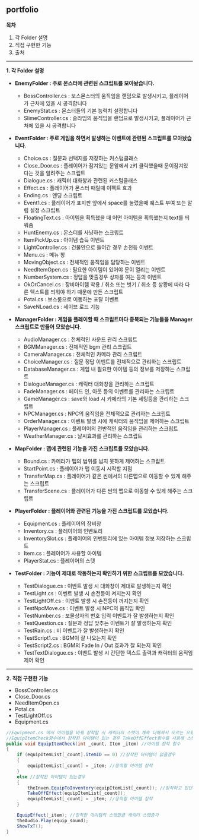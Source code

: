 ## portfolio

**목차**
1. 각 Folder 설명
2. 직접 구현한 기능
3. 출처
---

**1. 각 Folder 설명**

* **EnemyFolder : 주로 몬스터에 관련된 스크립트를 모아놨습니다.**

  * BossController.cs : 보스몬스터의 움직임을 랜덤으로 발생시키고, 플레이어가 근처에 있을 시 공격합니다
  * EnemyStat.cs : 몬스터들의 기본 능력치 설정합니다
  * SlimeController.cs : 슬라임의 움직임을 랜덤으로 발생시키고, 플레이어가 근처에 있을 시 공격합니다
* **EventFolder : 주로 게임을 하면서 발생하는 이벤트에 관련된 스크립트를 모아놨습니다.**
  * Choice.cs : 질문과 선택지를 저장하는 커스텀클래스
  * Close_Door.cs : 플레이어가 잠겨있는 문앞에서 z키 클릭했을때 문이잠겨있다는 것을 알려주는 스크립트
  * Dialogue.cs : 캐릭터 대화창과 관련된 커스텀클래스
  * Effect.cs : 플레이어가 몬스터 때릴때 이펙트 효과
  * Ending.cs : 엔딩 스크립트
  * Event1.cs : 플레이어가 표지판 앞에서 space를 눌렀을때 퀘스트 부여 또는 알림 설정 스크립트
  * FloatingText.cs : 아이템을 획득했을 때 어떤 아이템을 획득했는지 text를 띄워줌
  * HuntEnemy.cs : 몬스터를 사냥하는 스크립트
  * ItemPickUp.cs : 아이템 습득 이벤트
  * LightController.cs : 건물안으로 들어간 경우 손전등 이벤트
  * Menu.cs : 메뉴 창
  * MovingObject.cs : 전체적인 움직임을 담당하는 이벤트
  * NeedItemOpen.cs : 필요한 아이템이 있어야 문이 열리는 이벤트
  * NumberSystem.cs : 정답을 맞출경우 상자를 여는 등의 이벤트
  * OkOrCancel.cs : 장비아이템 착용 / 취소 또는 벗기 / 취소 등 상황에 따라 다른 텍스트를 띄워야 하기 때문에 만든 스크립트
  * Potal.cs : 보스룸으로 이동하는 포탈 이벤트
  * SaveNLoad.cs : 세이브 로드 기능
* **ManagerFolder : 게임을 플레이할 때 스크립트마다 중복되는 기능들을 Manager 스크립트로 만들어 모았습니다.**
  * AudioManager.cs : 전체적인 사운드 관리 스크립트
  * BGMManager.cs : 전체적인 bgm 관리 스크립트
  * CameraManager.cs : 전체적인 카메라 관리 스크립트
  * ChoiceManager.cs : 질문 정답 이벤트를 전체적으로 관리하는 스크립트
  * DatabaseManager.cs : 게임 내 필요한 아이템 등의 정보를 저장하는 스크립트
  * DialogueManager.cs : 캐릭터 대화창을 관리하는 스크립트
  * FadeManager.cs : 페이드 인, 아웃 등의 이벤트를 관리하는 스크립트
  * GameManager.cs : save와 load 시 카메라의 기본 세팅등을 관리하는 스크립트
  * NPCManager.cs : NPC의 움직임을 전체적으로 관리하는 스크립트
  * OrderManager.cs : 이벤트 발생 시에 캐릭터의 움직임을 제어하는 스크립트
  * PlayerManager.cs : 플레이어의 전반적인 움직임을 관리하는 스크립트
  * WeatherManager.cs : 날씨효과를 관리하는 스크립트
* **MapFolder : 맵에 관련된 기능을 가진 스크립트를 모았습니다.**
  * Bound.cs : 카메라가 맵의 범위를 넘지 못하게 제어하는 스크립트
  * StartPoint.cs : 플레이어가 맵 이동시 시작할 지점
  * TransferMap.cs : 플레이어가 같은 씬에서의 다른맵으로 이동할 수 있게 해주는 스크립트
  * TransferScene.cs : 플레이어가 다른 씬의 맵으로 이동할 수 있게 해주는 스크립트
* **PlayerFolder : 플레이어와 관련된 기능을 가진 스크립트를 모았습니다.**
  * Equipment.cs : 플레이어의 장비창
  * Inventory.cs : 플레이어의 인벤토리
  * InventorySlot.cs : 플레이어의 인벤토리에 있는 아이템 정보 저장하는 스크립트
  * Item.cs : 플레이어가 사용할 아이템
  * PlayerStat.cs : 플레이어의 스텟
* **TestFolder : 기능이 제대로 작동하는지 확인하기 위한 스크립트를 모았습니다.**
  * TestDialogue.cs : 이벤트 발생 시 대화창이 제대로 발생하는지 확인
  * TestLight.cs : 이벤트 발생 시 손전등이 켜지는지 확인 
  * TestLightOff.cs : 이벤트 발생 시 손전등이 꺼지는지 확인
  * TestNpcMove.cs : 이벤트 발생 시 NPC의 움직임 확인
  * TestNumber.cs : 보물상자의 번호 입력 이벤트가 잘 발생하는지 확인
  * TestQuestion.cs : 질문과 정답 맞추는 이벤트가 잘 발생하는지 확인
  * TestRain.cs : 비 이벤트가 잘 발생하는지 확인
  * TestScript1.cs : BGM이 잘 나오는지 확인
  * TestScript2.cs : BGM의 Fade In / Out 효과가 잘 되는지 확인
  * TestTextDialogue.cs : 이벤트 발생 시 간단한 텍스트 출력과 캐릭터의 움직임 제어 확인
---
**2. 직접 구현한 기능**
 * BossController.cs
 * Close_Door.cs
 * NeedItemOpen.cs
 * Potal.cs
 * TestLightOff.cs
 * Equipment.cs
 ```c#
 //Equipment.cs 에서 아이템을 바꿔 장착할 시 캐릭터의 스텟이 계속 더해져서 오르는 오류가 발생했는데,
 //EquipItemCheck함수에서 장착된 아이템이 있는 경우 TakeOffEffect함수를 사용해 스탯을 감소해줌으로써 오류를 해결하였다.
 public void EquipItemCheck(int _count, Item _item) //아이템 장착 함수
 {
     if (equipItemList[_count].itemID == 0) //장착된 아이템이 없을경우
     {
         equipItemList[_count] = _item; //장착할 아이템 장착
     }
     else //장착된 아이템이 있는경우
     {
         theInven.EquipToInventory(equipItemList[_count]); //장착하고 있던 아이템을 해제한 후 인벤토리에 넣어주고
         TakeOffEffect(equipItemList[_count]); 
         equipItemList[_count] = _item; //장착할 아이템 장착
     }

     EquipEffect(_item); //장착한 아이템의 스텟만큼 캐릭터 스탯증가
     theAudio.Play(equip_sound);
     ShowTxT(); 
 }
```


